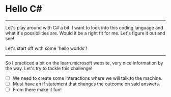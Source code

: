# Hello C#
***

Let's play around with C# a bit. I want to look into this coding language and what it's possibilities are.
Would it be a right fit for me. Let's figure it out and see!

Let's start off with some 'hello worlds'!

***

So I practiced a bit on the learn.microsoft website, very nice information by the way.
Let's try to tackle this challenge!

- [ ] We need to create some interactions where we will talk to the machine.
- [ ] Must have an  if statement that changes the outcome on said answers.
- [ ] From there make it fun!